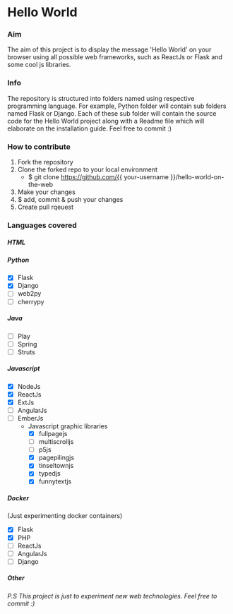 # Hello World

### Aim
The aim of this project is to display the message 'Hello World' on your browser using all possible web frameworks, such as ReactJs or Flask and some cool js libraries.

### Info
The repository is structured into folders named using respective programming language. For example, Python folder will contain sub folders named Flask or Django. Each of these sub folder will contain the source code for the Hello World project along with a Readme file which will elaborate on the installation guide. Feel free to commit :)

### How to contribute
1. Fork the repository
2. Clone the forked repo to your local environment
   - $ git clone https://github.com/{{ your-username }}/hello-world-on-the-web
3. Make your changes
4. $ add, commit & push your changes
5. Create pull rqeuest

### Languages covered
##### HTML

##### Python
- [x] Flask
- [x] Django
- [ ] web2py
- [ ] cherrypy

##### Java
- [ ] Play
- [ ] Spring
- [ ] Struts

##### Javascript
- [x] NodeJs
- [x] ReactJs
- [x] ExtJs
- [ ] AngularJs
- [ ] EmberJs
  - Javascript graphic libraries
    - [x] fullpagejs
    - [ ] multiscrolljs
    - [ ] p5js
    - [x] pagepilingjs
    - [x] tinseltownjs
    - [x] typedjs
    - [x] funnytextjs

##### Docker
(Just experimenting docker containers)
- [x] Flask
- [x] PHP
- [ ] ReactJs
- [ ] AngularJs
- [ ] Django

##### Other

###### P.S This project is just to experiment new web technologies. Feel free to commit :)